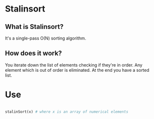 # Stalinsort

## What is Stalinsort?

It's a single-pass O(N) sorting algorithm. 

## How does it work?

You iterate down the list of elements checking if they're in order.
Any element which is out of order is eliminated. 
At the end you have a sorted list.

# Use 

```python

stalinSort(x) # where x is an array of numerical elements 

```
